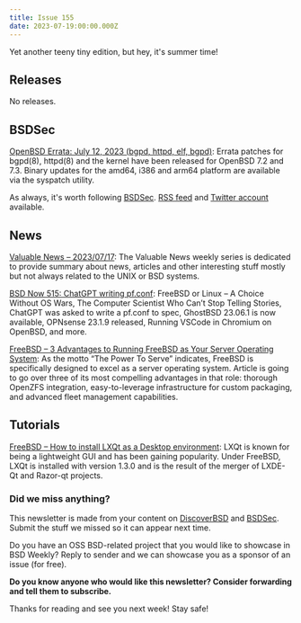 ```yaml
---
title: Issue 155
date: 2023-07-19:00:00.000Z
---
```


Yet another teeny tiny edition, but hey, it's summer time! 

<!-- more -->

## Releases

No releases.

## BSDSec

[OpenBSD Errata: July 12, 2023 (bgpd, httpd, elf, bgpd)](https://bsdsec.net/articles/openbsd-errata-july-12-2023-bgpd-httpd-elf-bgpd?utm_source=bsdweekly): Errata patches for bgpd(8), httpd(8) and the kernel have been released for OpenBSD 7.2 and 7.3. Binary updates for the amd64, i386 and arm64 platform are available via the syspatch utility.

As always, it's worth following [BSDSec](https://bsdsec.net). [RSS feed](https://bsdsec.net/articles.atom) and [Twitter account](https://twitter.com/bsdsec) available.

## News

[Valuable News – 2023/07/17](https://vermaden.wordpress.com/2023/07/17/valuable-news-2023-07-17/?utm_source=bsdweekly): The Valuable News weekly series is dedicated to provide summary about news, articles and other interesting stuff mostly but not always related to the UNIX or BSD systems.

[BSD Now 515: ChatGPT writing pf.conf](https://www.bsdnow.tv/515?utm_source=bsdweekly): FreeBSD or Linux – A Choice Without OS Wars, The Computer Scientist Who Can’t Stop Telling Stories, ChatGPT was asked to write a pf.conf to spec, GhostBSD 23.06.1 is now available, OPNsense 23.1.9 released, Running VSCode in Chromium on OpenBSD, and more.

[FreeBSD – 3 Advantages to Running FreeBSD as Your Server Operating System](https://klarasystems.com/articles/freebsd-3-advantages-to-running-freebsd-as-your-server-operating-system/?utm_source=bsdweekly): As the motto “The Power To Serve” indicates, FreeBSD is specifically designed to excel as a server operating system. Article is going to go over three of its most compelling advantages in that role: thorough OpenZFS integration, easy-to-leverage infrastructure for custom packaging, and advanced fleet management capabilities.

## Tutorials

[FreeBSD – How to install LXQt as a Desktop environment](https://byte-sized.de/linux-unix/freebsd-lxqt-als-gui-installieren/#english?utm_source=bsdweekly): LXQt is known for being a lightweight GUI and has been gaining popularity. Under FreeBSD, LXQt is installed with version 1.3.0 and is the result of the merger of LXDE-Qt and Razor-qt projects.

### Did we miss anything?

This newsletter is made from your content on [DiscoverBSD](https://discoverbsd.com) and [BSDSec](https://bsdsec.net). Submit the stuff we missed so it can appear next time.

Do you have an OSS BSD-related project that you would like to showcase in BSD Weekly? Reply to sender and we can showcase you as a sponsor of an issue (for free).

**Do you know anyone who would like this newsletter? Consider forwarding and tell them to subscribe.**

Thanks for reading and see you next week! Stay safe!
